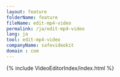 ```yaml
---
layout: feature
folderName: feature
fileName: edit-mp4-video
permalink: /ja/edit-mp4-video
lang: ja
tool: edit-mp4-video
companyName: safevideokit
domain : com
---
```


{% include VideoEditorIndex/index.html %}

   